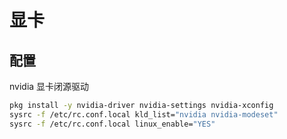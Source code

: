 # 显卡

## 配置

nvidia 显卡闭源驱动

```sh
pkg install -y nvidia-driver nvidia-settings nvidia-xconfig
sysrc -f /etc/rc.conf.local kld_list="nvidia nvidia-modeset"
sysrc -f /etc/rc.conf.local linux_enable="YES"
```
